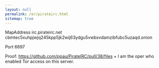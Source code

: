 ```yaml
---
layout: null
permalink: /or/pirateirc.html
sitemap: true
---
```


MapAddress irc.pirateirc.net cbmtec5xuhpjwjq245kpp5jk2wij63ydgu5vwbxvdamzibfubc5uzaqd.onion

Port 6697

Proof: https://github.com/ppau/PirateIRC/pull/38/files
       + I am the oper who enabled Tor access on this server.
